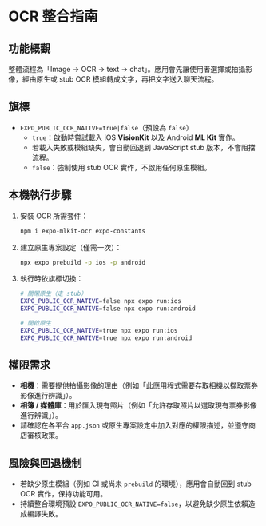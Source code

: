 # OCR 整合指南

## 功能概觀

整體流程為「Image → OCR → text → chat」。應用會先讓使用者選擇或拍攝影像，經由原生或 stub OCR 模組轉成文字，再把文字送入聊天流程。

## 旗標

- `EXPO_PUBLIC_OCR_NATIVE=true|false`（預設為 `false`）
  - `true`：啟動時嘗試載入 iOS **VisionKit** 以及 Android **ML Kit** 實作。
  - 若載入失敗或模組缺失，會自動回退到 JavaScript stub 版本，不會阻擋流程。
  - `false`：強制使用 stub OCR 實作，不啟用任何原生模組。

## 本機執行步驟

1. 安裝 OCR 所需套件：

   ```bash
   npm i expo-mlkit-ocr expo-constants
   ```

2. 建立原生專案設定（僅需一次）：

   ```bash
   npx expo prebuild -p ios -p android
   ```

3. 執行時依旗標切換：

   ```bash
   # 關閉原生（走 stub）
   EXPO_PUBLIC_OCR_NATIVE=false npx expo run:ios
   EXPO_PUBLIC_OCR_NATIVE=false npx expo run:android

   # 開啟原生
   EXPO_PUBLIC_OCR_NATIVE=true npx expo run:ios
   EXPO_PUBLIC_OCR_NATIVE=true npx expo run:android
   ```

## 權限需求

- **相機**：需要提供拍攝影像的理由（例如「此應用程式需要存取相機以擷取票券影像進行辨識」）。
- **相簿 / 媒體庫**：用於匯入現有照片（例如「允許存取照片以選取現有票券影像進行辨識」）。
- 請確認在各平台 `app.json` 或原生專案設定中加入對應的權限描述，並遵守商店審核政策。

## 風險與回退機制

- 若缺少原生模組（例如 CI 或尚未 `prebuild` 的環境），應用會自動回到 stub OCR 實作，保持功能可用。
- 持續整合環境預設 `EXPO_PUBLIC_OCR_NATIVE=false`，以避免缺少原生依賴造成編譯失敗。
